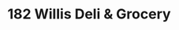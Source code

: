 ---
title: "182 Willis Deli & Grocery"
url: /bronx/182-willis-deli-und-grocery/
shop: Lebensmittel
---
